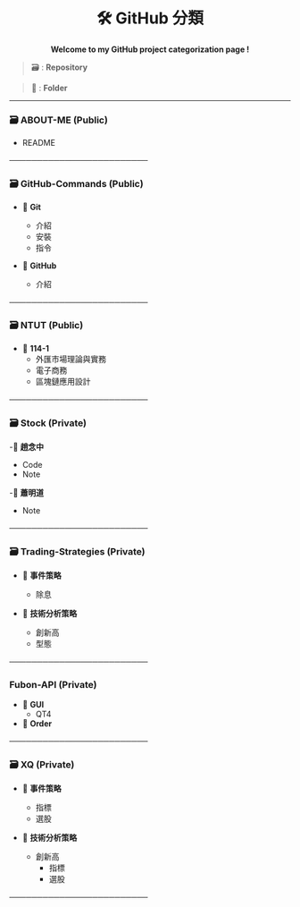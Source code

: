<h1 align="center">🛠️ GitHub 分類</h1>

<p align="center"><strong>Welcome to my GitHub project categorization page !</strong></p>


> 🗃️ : **Repository**

> 📁 : **Folder**

---

### 🗃️ ABOUT-ME (Public)

- README

─────────────────────────

### 🗃️ GitHub-Commands (Public)

- 📁 **Git**
  - 介紹
  - 安裝
  - 指令

- 📁 **GitHub**
  - 介紹

─────────────────────────

### 🗃️ NTUT (Public)

- 📁 **114-1**
  - 外匯市場理論與實務
  - 電子商務
  - 區塊鏈應用設計

─────────────────────────

### 🗃️ Stock (Private)

-📁 **趙念中**
  - Code
  - Note

-📁 **蕭明道**
  - Note

─────────────────────────

### 🗃️ Trading-Strategies (Private)

- 📁 **事件策略**
  - 除息

- 📁 **技術分析策略**
  - 創新高
  - 型態

─────────────────────────

### Fubon-API (Private)

- 📁 **GUI**
  - QT4
- 📁 **Order**

─────────────────────────

### 🗃️ XQ (Private)

- 📁 **事件策略**
  - 指標
  - 選股

- 📁 **技術分析策略**
  - 創新高
    - 指標
    - 選股

─────────────────────────